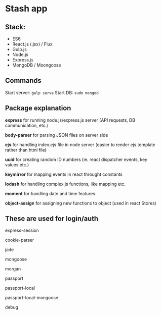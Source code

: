 # Stash app


## Stack:
- ES6
- React.js (.jsx) / Flux
- Gulp.js
- Node.js
- Express.js
- MongoDB / Moongoose


## Commands
Start server: `gulp serve`
Start DB: `sudo mongod`


## Package explanation
<strong>express</strong> for running node.js/express.js server (API requests, DB communication, etc.)

<strong>body-parser</strong> for parsing JSON files on server side

<strong>ejs</strong> for handling index.ejs file in node server (easier to render ejs template rather than html file)

<strong>uuid</strong> for creating random ID numbers (ie. react dispatcher events, key values etc.)

<strong>keymirror</strong> for mapping events in react throught constants

<strong>lodash</strong> for handling complex js functions, like mapping etc.

<strong>moment</strong> for handling date and time features

<strong>object-assign</strong> for assigning new functions to object (used in react Stores)


## These are used for login/auth
express-session

cookie-parser

jade

mongoose

morgan

passport

passport-local 

passport-local-mongoose

debug 

